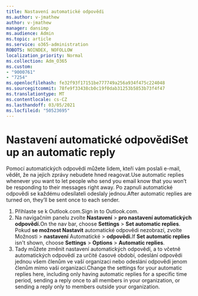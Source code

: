 ```yaml
---
title: Nastavení automatické odpovědi
ms.author: v-jmathew
author: v-jmathew
manager: dansimp
ms.audience: Admin
ms.topic: article
ms.service: o365-administration
ROBOTS: NOINDEX, NOFOLLOW
localization_priority: Normal
ms.collection: Adm_O365
ms.custom:
- "9000761"
- "7254"
ms.openlocfilehash: fe32f93f17151be777749a256a934f475c224048
ms.sourcegitcommit: 78fe9f33438cb0c19f0dab31253b5853b73f4f47
ms.translationtype: MT
ms.contentlocale: cs-CZ
ms.lasthandoff: 03/05/2021
ms.locfileid: "50523695"
---
```

# <a name="set-up-an-automatic-reply"></a><span data-ttu-id="b6f29-102">Nastavení automatické odpovědi</span><span class="sxs-lookup"><span data-stu-id="b6f29-102">Set up an automatic reply</span></span>

<span data-ttu-id="b6f29-103">Pomocí automatických odpovědí můžete lidem, kteří vám poslali e-mail, vědět, že na jejich zprávy nebudete hned reagovat.</span><span class="sxs-lookup"><span data-stu-id="b6f29-103">Use automatic replies whenever you want to let people who send you email know that you won’t be responding to their messages right away.</span></span> <span data-ttu-id="b6f29-104">Po zapnuli automatické odpovědi se každému odesílateli odeslaly jednou.</span><span class="sxs-lookup"><span data-stu-id="b6f29-104">After automatic replies are turned on, they’ll be sent once to each sender.</span></span>

1. <span data-ttu-id="b6f29-105">Přihlaste se k Outlook.com.</span><span class="sxs-lookup"><span data-stu-id="b6f29-105">Sign in to Outlook.com.</span></span>
2. <span data-ttu-id="b6f29-106">Na navigačním panelu zvolte **Nastavení**  >  **pro nastavení automatických odpovědí.**</span><span class="sxs-lookup"><span data-stu-id="b6f29-106">On the nav bar, choose **Settings** > **Set automatic replies**.</span></span> <span data-ttu-id="b6f29-107">Pokud **se možnost Nastavit** automatické odpovědi nezobrazí, zvolte Možnosti   >  **nastavení** Automatické  >  **odpovědi.**</span><span class="sxs-lookup"><span data-stu-id="b6f29-107">If **Set automatic replies** isn't shown, choose **Settings** > **Options** > **Automatic replies**.</span></span>
3. <span data-ttu-id="b6f29-108">Tady můžete změnit nastavení automatických odpovědí, a to včetně automatických odpovědí za určité časové období, odeslání odpovědi jednou všem členům ve vaší organizaci nebo odeslání odpovědi jenom členům mimo vaši organizaci.</span><span class="sxs-lookup"><span data-stu-id="b6f29-108">Change the settings for your automatic replies here, including only having automatic replies for a specific time period, sending a reply once to all members in your organization, or sending a reply only to members outside your organization.</span></span>

